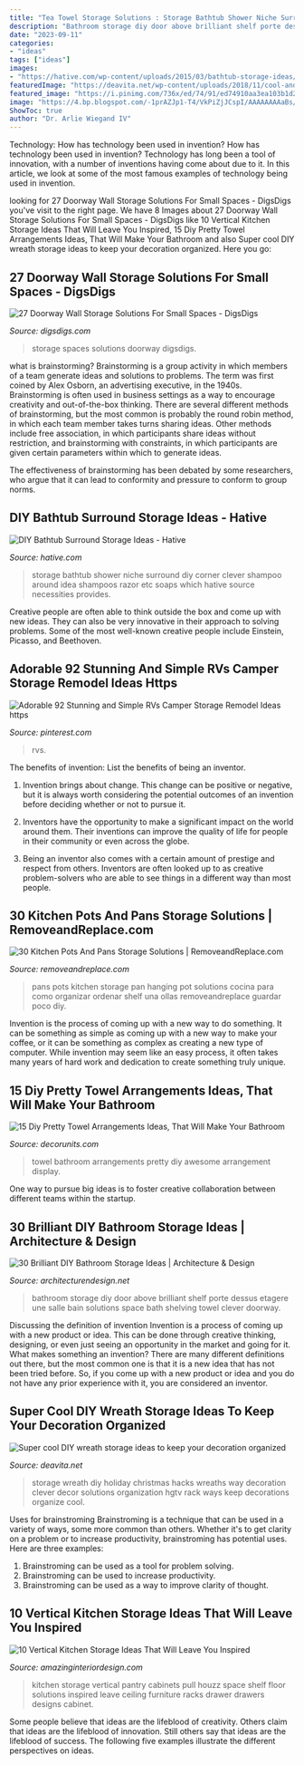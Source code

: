 ```yaml
---
title: "Tea Towel Storage Solutions : Storage Bathtub Shower Niche Surround Diy Corner Clever Shampoo Around Idea Shampoos Razor Etc Soaps Which Hative Source Necessities Provides"
description: "Bathroom storage diy door above brilliant shelf porte dessus etagere une salle bain solutions space bath shelving towel clever doorway"
date: "2023-09-11"
categories:
- "ideas"
tags: ["ideas"]
images:
- "https://hative.com/wp-content/uploads/2015/03/bathtub-storage-ideas/8-bathtub-surround-storage-ideas.jpg"
featuredImage: "https://deavita.net/wp-content/uploads/2018/11/cool-and-easy-DIY-wreath-storage-ideas-clothes-rack.jpg"
featured_image: "https://i.pinimg.com/736x/ed/74/91/ed74910aa3ea103b1d2fdf23e98c77ce.jpg"
image: "https://4.bp.blogspot.com/-1prAZJp1-T4/VkPiZjJCspI/AAAAAAAAaBs/sV5Q9vJCf4E/s1600/4.jpg"
ShowToc: true
author: "Dr. Arlie Wiegand IV"
---
```



Technology: How has technology been used in invention?
How has technology been used in invention? Technology has long been a tool of innovation, with a number of inventions having come about due to it. In this article, we look at some of the most famous examples of technology being used in invention.

	

		
looking for 27 Doorway Wall Storage Solutions For Small Spaces - DigsDigs you've visit to the right page. We have 8 Images about 27 Doorway Wall Storage Solutions For Small Spaces - DigsDigs like 10 Vertical Kitchen Storage Ideas That Will Leave You Inspired, 15 Diy Pretty Towel Arrangements Ideas, That Will Make Your Bathroom and also Super cool DIY wreath storage ideas to keep your decoration organized. Here you go:
		
    
## 27 Doorway Wall Storage Solutions For Small Spaces - DigsDigs

<img loading=lazy src="https://www.digsdigs.com/photos/doorway-wall-storage-solution-for-small-spaces-9.jpg" onerror="this.onerror=null;this.src='https://tse1.mm.bing.net/th?id=OIP.9C2_HqhZ9uEH_gGE7yJ4NwHaKq&amp;pid=15.1';" alt="27 Doorway Wall Storage Solutions For Small Spaces - DigsDigs">

_Source: digsdigs.com_

>storage spaces solutions doorway digsdigs. 

	

what is brainstorming?
Brainstorming is a group activity in which members of a team generate ideas and solutions to problems. The term was first coined by Alex Osborn, an advertising executive, in the 1940s. Brainstorming is often used in business settings as a way to encourage creativity and out-of-the-box thinking. 
There are several different methods of brainstorming, but the most common is probably the round robin method, in which each team member takes turns sharing ideas. Other methods include free association, in which participants share ideas without restriction, and brainstorming with constraints, in which participants are given certain parameters within which to generate ideas. 

The effectiveness of brainstorming has been debated by some researchers, who argue that it can lead to conformity and pressure to conform to group norms.

    
## DIY Bathtub Surround Storage Ideas - Hative

<img loading=lazy src="https://hative.com/wp-content/uploads/2015/03/bathtub-storage-ideas/8-bathtub-surround-storage-ideas.jpg" onerror="this.onerror=null;this.src='https://tse4.mm.bing.net/th?id=OIP.4zPYU4LsyW2JUZxuFuIm7gHaJ4&amp;pid=15.1';" alt="DIY Bathtub Surround Storage Ideas - Hative">

_Source: hative.com_

>storage bathtub shower niche surround diy corner clever shampoo around idea shampoos razor etc soaps which hative source necessities provides. 

	

Creative people are often able to think outside the box and come up with new ideas. They can also be very innovative in their approach to solving problems. Some of the most well-known creative people include Einstein, Picasso, and Beethoven.

    
## Adorable 92 Stunning And Simple RVs Camper Storage Remodel Ideas Https

<img loading=lazy src="https://i.pinimg.com/736x/ed/74/91/ed74910aa3ea103b1d2fdf23e98c77ce.jpg" onerror="this.onerror=null;this.src='https://tse4.mm.bing.net/th?id=OIP.VDVgRDqVBzk8SVsVN4-oEgHaE6&amp;pid=15.1';" alt="Adorable 92 Stunning and Simple RVs Camper Storage Remodel Ideas https">

_Source: pinterest.com_

>rvs. 

	

The benefits of invention: List the benefits of being an inventor.
1. Invention brings about change. This change can be positive or negative, but it is always worth considering the potential outcomes of an invention before deciding whether or not to pursue it.
2. Inventors have the opportunity to make a significant impact on the world around them. Their inventions can improve the quality of life for people in their community or even across the globe.

3. Being an inventor also comes with a certain amount of prestige and respect from others. Inventors are often looked up to as creative problem-solvers who are able to see things in a different way than most people.

    
## 30 Kitchen Pots And Pans Storage Solutions | RemoveandReplace.com

<img loading=lazy src="http://removeandreplace.com/wp-content/uploads/2014/05/Kitchen-pots-and-pans-storage-ideas_15.jpg" onerror="this.onerror=null;this.src='https://tse3.mm.bing.net/th?id=OIP.nOJK2hVL1tM0vO9RjJZPfwAAAA&amp;pid=15.1';" alt="30 Kitchen Pots And Pans Storage Solutions | RemoveandReplace.com">

_Source: removeandreplace.com_

>pans pots kitchen storage pan hanging pot solutions cocina para como organizar ordenar shelf una ollas removeandreplace guardar poco diy. 

	

Invention is the process of coming up with a new way to do something. It can be something as simple as coming up with a new way to make your coffee, or it can be something as complex as creating a new type of computer. While invention may seem like an easy process, it often takes many years of hard work and dedication to create something truly unique.

    
## 15 Diy Pretty Towel Arrangements Ideas, That Will Make Your Bathroom

<img loading=lazy src="https://4.bp.blogspot.com/-1prAZJp1-T4/VkPiZjJCspI/AAAAAAAAaBs/sV5Q9vJCf4E/s1600/4.jpg" onerror="this.onerror=null;this.src='https://tse1.mm.bing.net/th?id=OIP.bQeNEoAihiLJI2VHyVeZ2wHaHL&amp;pid=15.1';" alt="15 Diy Pretty Towel Arrangements Ideas, That Will Make Your Bathroom">

_Source: decorunits.com_

>towel bathroom arrangements pretty diy awesome arrangement display. 

	

One way to pursue big ideas is to foster creative collaboration between different teams within the startup.

    
## 30 Brilliant DIY Bathroom Storage Ideas | Architecture &amp; Design

<img loading=lazy src="http://cdn.architecturendesign.net/wp-content/uploads/2014/08/diy-bathroom-storage-ideas-8.jpg" onerror="this.onerror=null;this.src='https://tse3.mm.bing.net/th?id=OIP.OHfZ2T7yi30TxhncRZNnpgHaH1&amp;pid=15.1';" alt="30 Brilliant DIY Bathroom Storage Ideas | Architecture &amp; Design">

_Source: architecturendesign.net_

>bathroom storage diy door above brilliant shelf porte dessus etagere une salle bain solutions space bath shelving towel clever doorway. 

	

Discussing the definition of invention
Invention is a process of coming up with a new product or idea. This can be done through creative thinking, designing, or even just seeing an opportunity in the market and going for it. What makes something an invention? There are many different definitions out there, but the most common one is that it is a new idea that has not been tried before. So, if you come up with a new product or idea and you do not have any prior experience with it, you are considered an inventor.

    
## Super Cool DIY Wreath Storage Ideas To Keep Your Decoration Organized

<img loading=lazy src="https://deavita.net/wp-content/uploads/2018/11/cool-and-easy-DIY-wreath-storage-ideas-clothes-rack.jpg" onerror="this.onerror=null;this.src='https://tse4.mm.bing.net/th?id=OIP.9jLOduTPuO61uU6qaMimhwHaJ4&amp;pid=15.1';" alt="Super cool DIY wreath storage ideas to keep your decoration organized">

_Source: deavita.net_

>storage wreath diy holiday christmas hacks wreaths way decoration clever decor solutions organization hgtv rack ways keep decorations organize cool. 

	

Uses for brainstroming
Brainstroming is a technique that can be used in a variety of ways, some more common than others. Whether it's to get clarity on a problem or to increase productivity, brainstroming has potential uses. Here are three examples: 

1) Brainstroming can be used as a tool for problem solving.
2) Brainstroming can be used to increase productivity.
3) Brainstroming can be used as a way to improve clarity of thought.

    
## 10 Vertical Kitchen Storage Ideas That Will Leave You Inspired

<img loading=lazy src="http://www.amazinginteriordesign.com/wp-content/uploads/2014/12/114.jpg" onerror="this.onerror=null;this.src='https://tse3.mm.bing.net/th?id=OIP.7lmnYmWCzpo9S7NnXnJ-FwHaLE&amp;pid=15.1';" alt="10 Vertical Kitchen Storage Ideas That Will Leave You Inspired">

_Source: amazinginteriordesign.com_

>kitchen storage vertical pantry cabinets pull houzz space shelf floor solutions inspired leave ceiling furniture racks drawer drawers designs cabinet. 

	

Some people believe that ideas are the lifeblood of creativity. Others claim that ideas are the lifeblood of innovation. Still others say that ideas are the lifeblood of success. The following five examples illustrate the different perspectives on ideas.

